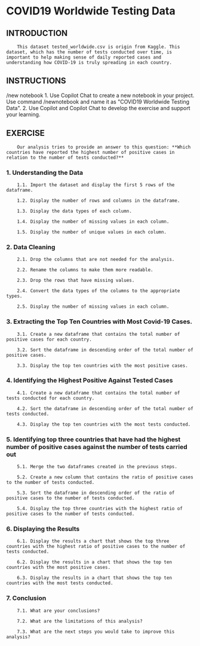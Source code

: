 # COVID19 Worldwide Testing Data

## INTRODUCTION

        This dataset tested_worldwide.csv is origin from Kaggle. This dataset, which has the number of tests conducted over time, is important to help making sense of daily reported cases and understanding how COVID-19 is truly spreading in each country.

## INSTRUCTIONS
/new notebook
        1. Use Copilot Chat to create a new notebook in your project. Use command /newnotebook and name it as "COVID19 Worldwide Testing Data".
        2. Use Copilot and Copilot Chat to develop the exercise and support your learning.

## EXERCISE

        Our analysis tries to provide an answer to this question: **Which countries have reported the highest number of positive cases in relation to the number of tests conducted?**

### 1. Understanding the Data 
    
        1.1. Import the dataset and display the first 5 rows of the dataframe. 
    
        1.2. Display the number of rows and columns in the dataframe. 
    
        1.3. Display the data types of each column. 
    
        1.4. Display the number of missing values in each column. 
    
        1.5. Display the number of unique values in each column.

### 2. Data Cleaning
        
        2.1. Drop the columns that are not needed for the analysis. 
    
        2.2. Rename the columns to make them more readable. 
    
        2.3. Drop the rows that have missing values. 
    
        2.4. Convert the data types of the columns to the appropriate types. 
    
        2.5. Display the number of missing values in each column.

### 3. Extracting the Top Ten Countries with Most Covid-19 Cases.

        3.1. Create a new dataframe that contains the total number of positive cases for each country. 
    
        3.2. Sort the dataframe in descending order of the total number of positive cases. 
    
        3.3. Display the top ten countries with the most positive cases.

### 4. Identifying the Highest Positive Against Tested Cases
            
        4.1. Create a new dataframe that contains the total number of tests conducted for each country. 
    
        4.2. Sort the dataframe in descending order of the total number of tests conducted. 
    
        4.3. Display the top ten countries with the most tests conducted.

### 5. Identifying top three countries that have had the highest number of positive cases against the number of tests carried out
            
        5.1. Merge the two dataframes created in the previous steps. 
    
        5.2. Create a new column that contains the ratio of positive cases to the number of tests conducted. 
    
        5.3. Sort the dataframe in descending order of the ratio of positive cases to the number of tests conducted. 
    
        5.4. Display the top three countries with the highest ratio of positive cases to the number of tests conducted.

### 6. Displaying the Results

        6.1. Display the results a chart that shows the top three countries with the highest ratio of positive cases to the number of tests conducted.

        6.2. Display the results in a chart that shows the top ten countries with the most positive cases.

        6.3. Display the results in a chart that shows the top ten countries with the most tests conducted.

### 7. Conclusion

        7.1. What are your conclusions? 
    
        7.2. What are the limitations of this analysis? 
    
        7.3. What are the next steps you would take to improve this analysis?
